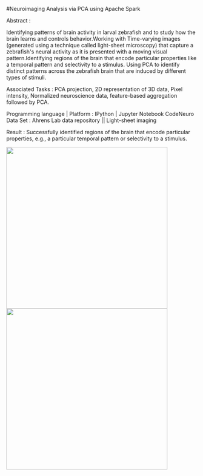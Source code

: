 #Neuroimaging Analysis via PCA using Apache Spark

Abstract :

Identifying patterns of brain activity in larval zebrafish and to study how the brain learns and controls behavior.Working with Time-varying images (generated using a technique called light-sheet microscopy) that capture a zebrafish's neural activity as it is presented with a moving visual pattern.Identifying regions of the brain that encode particular properties like a temporal pattern and selectivity to a stimulus. Using PCA to identify distinct patterns across the zebrafish brain that are induced by different types of stimuli.

Associated Tasks : PCA projection, 2D representation of 3D data, Pixel intensity, Normalized neuroscience data, feature-based aggregation followed by PCA.

Programming language | Platform : IPython | Jupyter Notebook
CodeNeuro Data Set : Ahrens Lab data repository || Light-sheet imaging

Result : Successfully identified regions of the brain that encode particular properties, e.g., a particular temporal pattern or selectivity to a stimulus.



<img src="https://cloud.githubusercontent.com/assets/5808185/22171310/4544f280-df8b-11e6-9a4a-6e6c798623b0.png" width="425"/> <img src="https://cloud.githubusercontent.com/assets/5808185/22171311/45494722-df8b-11e6-811b-aceb08cdb41d.png" width="425"/> 

